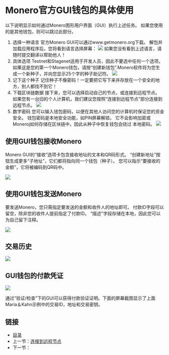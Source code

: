# Monero官方GUI钱包的具体使用

以下说明显示如何通过Monero图形用户界面（GUI）执行上述任务。 如果您使用的是其他钱包，则可以跳过此部分。

1. 选择一种语言
官方Monero GUI可以通过www.getmonero.org下载。 解包并加载应用程序后，您将看到语言选择屏幕：
![](https://github.com/Sarlor/mastering_monero/blob/master/images/languages.png)
如果您没有看到上述语言，请随时提交翻译以帮助他人！
2. 具体选项
Testnet和Stagenet适用于开发人员，因此不要选中任何一个选项。 如果这是您的第一个Monero钱包，请按“创建新钱包”.Monero软件将为您生成一个新种子，并向您显示25个字的种子助记符。
![](https://github.com/Sarlor/mastering_monero/blob/master/images/create_wallet.png)
3. 记下这个种子
记住种子不像密码！一定要把它写下来并存放在一个安全的地方，别人都找不到它！
4. 下载区块链数据
接下来，您可以选择启动自己的节点，或连接到远程节点。
如果您有一台旧的个人计算机，我们建议您按照“连接到远程节点”部分连接到远程节点。
![](https://github.com/Sarlor/mastering_monero/blob/master/images/daemon_settings.png)
5. 数字密码
您可以输入钱包密码，以便在其他人访问您的计算机时保证您的资金安全。 钱包密码是本地安全功能，如PIN屏幕解锁。 它不会影响加密或Moneroj如何存储在区块链中，因此从种子中恢复钱包会绕过
本地密码。
![](https://github.com/Sarlor/mastering_monero/blob/master/images/password_box.png)

## 使用GUI钱包接收Monero

Monero GUI的“接收”选项卡包含接收地址的文本和QR码形式。 “创建新地址”按钮生成更多“子地址”，它们都将指向同一个钱包（种子）。 您可以指示“要接收的金额”，它将被编码到QR码中。

![](https://github.com/Sarlor/mastering_monero/blob/master/images/receive_monero.png)

## 使用GUI钱包发送Monero

要发送Monero，您只需指定要发送的金额和收件人的地址即可。 付款ID字段可以留空，除非您的收件人提前指定了付款ID。 “描述”字段存储在本地，因此您可以为自己留下注释。

![](https://github.com/Sarlor/mastering_monero/blob/master/images/send.png)

## 交易历史

![](11)

## GUI钱包的付款凭证

![](11)

通过“验证/检查”下的GUI可以获得付款验证证明。下面的屏幕截图显示了上面Maria＆Kahn示例中的交易ID，地址和交易密钥。

## 链接

- [目录](directory.md)
- 上一节：[连接到远程节点](02.5.md)
- 下一节：[](03.1.md)
